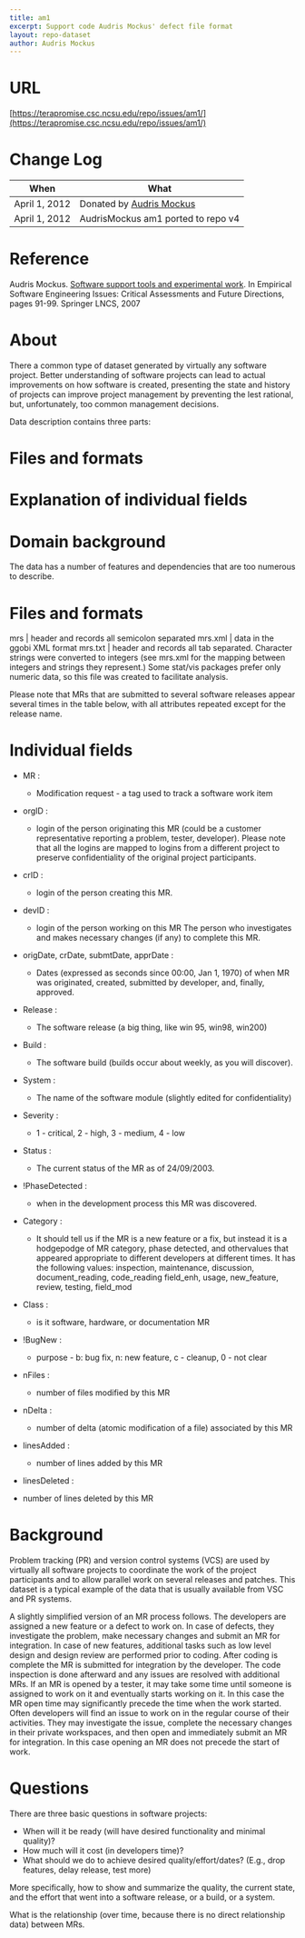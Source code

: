 ```yaml
---
title: am1
excerpt: Support code Audris Mockus' defect file format
layout: repo-dataset
author: Audris Mockus
---
```



# URL

[https://terapromise.csc.ncsu.edu/repo/issues/am1/](https://terapromise.csc.ncsu.edu/repo/issues/am1/)

# Change Log

When | What
---- | ----
April 1, 2012 | Donated by [Audris Mockus](/repo/people/data-donors/promise3.html)
April 1, 2012 | AudrisMockus am1 ported to repo v4

# Reference

Audris Mockus. [Software support tools and experimental work](https://terapromise.csc.ncsu.edu/repo/issues/am1/SSTaEW.pdf). In
Empirical Software Engineering Issues: Critical Assessments and Future
Directions, pages 91-99. Springer LNCS, 2007


# About

There a common type of dataset generated by virtually any software
project. Better understanding of software projects can lead to
actual improvements on how software is created, presenting the state
and history of projects can improve project management by preventing
the lest rational, but, unfortunately, too common management decisions.

Data description contains three parts:
  # Files and formats
  # Explanation of individual fields
  # Domain background

The data has a number of features and dependencies that
are too numerous to describe.

# Files and formats

mrs | header and records all semicolon separated
mrs.xml |  data in the ggobi XML format
mrs.txt | header and records all tab separated. Character strings were converted to integers (see mrs.xml for the mapping between integers and strings they represent.) Some stat/vis packages prefer  only numeric data, so this file was created to facilitate analysis.

Please note that MRs that are submitted to several software
releases appear several times in the table below, with all
attributes repeated except for the release name.

# Individual fields

 * MR :
   * Modification request - a tag used to track a software work item

 * orgID :
   * login of the person originating this MR (could be a customer
representative reporting a problem, tester, developer).
Please note that all the logins are mapped to logins from
a different project to preserve confidentiality of the
original project participants.

 * crID :
   * login of the person creating this MR.

 * devID :
   * login of the person working on this MR The person who investigates and makes necessary changes (if any) to complete this MR.

 * origDate, crDate, submtDate, apprDate :
   * Dates (expressed as seconds since 00:00, Jan 1, 1970) of when MR was originated, created, submitted by developer, and, finally, approved.

 * Release :
   * The software release (a big thing, like win 95, win98, win200)

 * Build :
   * The software build (builds occur about weekly, as you will discover).

 * System :
   * The name of the software module (slightly edited for confidentiality)

 * Severity :
   * 1 - critical, 2 - high, 3 - medium, 4 - low

 * Status :
   * The current status of the MR as of 24/09/2003.

 * !PhaseDetected :
   * when in the development process this MR was discovered.

 * Category :
   * It should tell us if the MR is a new feature or a fix, but instead it is a hodgepodge of MR category, phase detected, and othervalues that appeared appropriate to different developers at different times. It has the following values: inspection, maintenance, discussion, document_reading, code_reading field_enh, usage, new_feature, review, testing, field_mod

 * Class :
   * is it software, hardware, or documentation MR

 * !BugNew :
   * purpose - b: bug fix, n: new feature, c - cleanup, 0 - not clear

 * nFiles :
   * number of files modified by this MR

 * nDelta :
   * number of delta (atomic modification of a file) associated by this MR

 * linesAdded :
   * number of lines added by this MR

 * linesDeleted :
  * number of lines deleted by this MR

# Background
Problem tracking (PR) and version control systems (VCS) are used by
virtually all software projects to coordinate the work of the
project participants and to allow parallel work on several releases
and patches. This dataset is a typical example of the data that is
usually available from VSC and PR systems.

A slightly simplified version of an MR process follows.  The
developers are assigned a new feature or a defect to work on. In
case of defects, they investigate the problem, make necessary
changes and submit an MR for integration. In case of new features,
additional tasks such as low level design and design review are
performed prior to coding. After coding is complete the MR is
submitted for integration by the developer. The code inspection is
done afterward and any issues are resolved with additional MRs. If
an MR is opened by a tester, it may take some time until someone is
assigned to work on it and eventually starts working on it.  In this
case the MR open time may significantly precede the time when the
work started. Often developers will find an issue to work on in the
regular course of their activities. They may investigate the issue,
complete the necessary changes in their private workspaces, and then
open and immediately submit an MR for integration.  In this case
opening an MR does not precede the start of work.


# Questions

There are three basic questions in software projects:

  * When will it be ready (will have desired functionality and minimal quality)?
  * How much will it cost (in developers time)?
  * What should we do to achieve desired quality/effort/dates? (E.g., drop features, delay release, test more)

More specifically, how to show and summarize the quality, the current
state, and the effort that went into a software release, or a build,
or a system.

What is the relationship (over time, because there is no direct
relationship data) between MRs.
